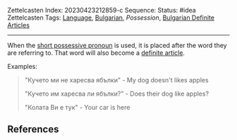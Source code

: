 Zettelcasten Index: 20230423212859-c
Sequence:
Status: #idea
Zettelcasten Tags:  [Language](../map-of-content/Language.md), [Bulgarian](../map-of-content/Bulgarian.md), *Possession*, [Bulgarian Definite Articles](Bulgarian%20Definite%20Articles.md)

---

When the [short possessive pronoun](Short%20Possessive%20Pronouns.md) is used, it is placed after the word they are referring to. That word will also become a [definite article](Bulgarian%20Definite%20Articles.md).

Examples:

 > 
 > "Кучето ми не харесва ябълки" - My dog doesn't likes apples
 > 
 > "Кучето им харесва ли ябълки?" - Does their dog like apples?
 > 
 > "Колата Ви е тук" - Your car is here

## References

